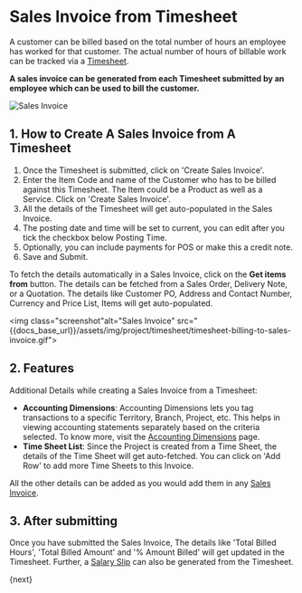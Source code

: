 <!-- add-breadcrumbs -->
# Sales Invoice from Timesheet

A customer can be billed based on the total number of hours an employee has worked for that customer. The actual number of hours of billable work can be tracked via a [Timesheet](/docs/v12/user/manual/en/projects/timesheets/).

**A sales invoice can be generated from each Timesheet submitted by an employee which can be used to bill the customer.**

<img class="screenshot" alt="Sales Invoice" src="{{docs_base_url}}/assets/img/project/projects-sales-invoice-from-timesheet.png">

## 1. How to Create A Sales Invoice from A Timesheet

  1. Once the Timesheet is submitted, click on 'Create Sales Invoice'.
  2. Enter the Item Code and name of the Customer who has to be billed against this Timesheet. The Item could be a Product as well as a Service. Click on 'Create Sales Invoice'.
  3. All the details of the Timesheet will get auto-populated in the Sales Invoice.
  4. The posting date and time will be set to current, you can edit after you tick the checkbox below Posting Time.
  5. Optionally, you can include payments for POS or make this a credit note.
  6. Save and Submit.

To fetch the details automatically in a Sales Invoice, click on the **Get items from** button. The details can be fetched from a Sales Order, Delivery Note, or a Quotation. The details like Customer PO, Address and Contact Number, Currency and Price List, Items will get auto-populated.

<img class="screenshot"alt="Sales Invoice" src="{{docs_base_url}}/assets/img/project/timesheet/timesheet-billing-to-sales-invoice.gif">

## 2. Features

Additional Details while creating a Sales Invoice from a Timesheet:

  * **Accounting Dimensions**: Accounting Dimensions lets you tag transactions to a specific Territory, Branch, Project, etc. This helps in viewing accounting statements separately based on the criteria selected. To know more, visit the [Accounting Dimensions](/docs/v12/user/manual/en/accounts/accounting-dimensions) page.
  * **Time Sheet List**: Since the Project is created from a Time Sheet, the details of the Time Sheet will get auto-fetched. You can click on 'Add Row' to add more Time Sheets to this Invoice.

All the other details can be added as you would add them in any [Sales Invoice](/docs/v12/user/manual/en/accounts/sales-invoice).

## 3. After submitting

Once you have submitted the Sales Invoice, The details like 'Total Billed Hours', 'Total Billed Amount' and '% Amount Billed' will get updated in the Timesheet. Further, a [Salary Slip](/docs/v12/user/manual/en/projects/salary-slip-from-timesheet) can also be generated from the Timesheet.

{next}
